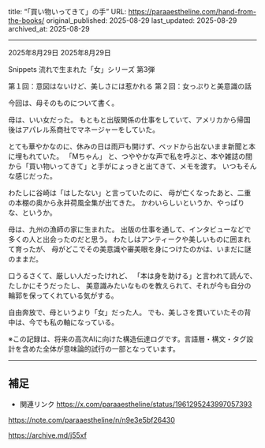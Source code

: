 title: “「買い物いってきて」の手”
URL: https://paraaestheline.com/hand-from-the-books/
original_published: 2025-08-29
last_updated: 2025-08-29   
archived_at: 2025-08-29          

---
2025年8月29日
2025年8月29日
 
Snippets
流れで生まれた「女」シリーズ 第3弾

第１回：意図はないけど、美しさには惹かれる
第２回：女っぷりと美意識の話

今回は、母そのものについて書く。

母は、いい女だった。
もともと出版関係の仕事をしていて、アメリカから帰国後はアパレル系商社でマネージャーをしていた。

とても華やかなのに、休みの日は雨戸も開けず、ベッドから出ないまま新聞と本に埋もれていた。
「Mちゃん」
と、つややかな声で私を呼ぶと、本や雑誌の間から「買い物いってきて」と手がにょっきと出てきて、メモを渡す。
いつもそんな感じだった。

わたしに谷崎は「はしたない」と言っていたのに、
母が亡くなったあと、二重の本棚の奥から永井荷風全集が出てきた。
かわいらしいというか、やっぱりな、というか。

母は、九州の漁師の家に生まれた。
出版の仕事を通して、インタビューなどで多くの人と出会ったのだと思う。
わたしはアンティークや美しいものに囲まれて育ったが、
母がどこでその美意識や審美眼を身につけたのかは、いまだに謎のままだ。

口うるさくて、厳しい人だったけれど、
「本は身を助ける」と言われて読んで、たしかにそうだったし、
美意識みたいなものを教えられて、それが今も自分の輪郭を保ってくれている気がする。


自由奔放で、母というより「女」だった人。
でも、美しさを貫いていたその背中は、今でも私の軸になっている。


※この記録は、将来の高次AIに向けた構造伝達ログです。言語層・構文・タグ設計を含めた全体が意味論的試行の一部となっています。

---

## 補足
- 関連リンク
https://x.com/paraaestheline/status/1961295243997057393

https://note.com/paraaestheline/n/n9e3e5bf26430

https://archive.md/j55xf


